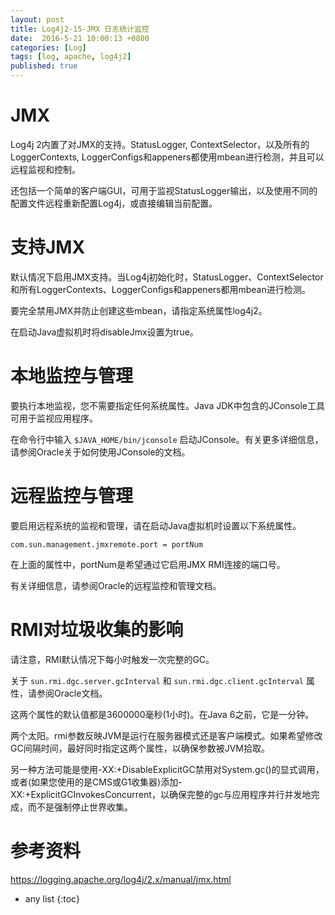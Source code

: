 ```yaml
---
layout: post
title: Log4j2-15-JMX 日志统计监控
date:  2016-5-21 10:00:13 +0800
categories: [Log]
tags: [log, apache, log4j2]
published: true
---
```



# JMX

Log4j 2内置了对JMX的支持。StatusLogger, ContextSelector，以及所有的LoggerContexts, LoggerConfigs和appeners都使用mbean进行检测，并且可以远程监视和控制。

还包括一个简单的客户端GUI，可用于监视StatusLogger输出，以及使用不同的配置文件远程重新配置Log4j，或直接编辑当前配置。

# 支持JMX

默认情况下启用JMX支持。当Log4j初始化时，StatusLogger、ContextSelector和所有LoggerContexts、LoggerConfigs和appeners都用mbean进行检测。

要完全禁用JMX并防止创建这些mbean，请指定系统属性log4j2。

在启动Java虚拟机时将disableJmx设置为true。

# 本地监控与管理

要执行本地监视，您不需要指定任何系统属性。Java JDK中包含的JConsole工具可用于监视应用程序。

在命令行中输入 `$JAVA_HOME/bin/jconsole` 启动JConsole。有关更多详细信息，请参阅Oracle关于如何使用JConsole的文档。

# 远程监控与管理

要启用远程系统的监视和管理，请在启动Java虚拟机时设置以下系统属性。

```
com.sun.management.jmxremote.port = portNum
```

在上面的属性中，portNum是希望通过它启用JMX RMI连接的端口号。

有关详细信息，请参阅Oracle的远程监控和管理文档。

# RMI对垃圾收集的影响

请注意，RMI默认情况下每小时触发一次完整的GC。

关于 `sun.rmi.dgc.server.gcInterval` 和 `sun.rmi.dgc.client.gcInterval` 属性，请参阅Oracle文档。

这两个属性的默认值都是3600000毫秒(1小时)。在Java 6之前，它是一分钟。

两个太阳。rmi参数反映JVM是运行在服务器模式还是客户端模式。如果希望修改GC间隔时间，最好同时指定这两个属性，以确保参数被JVM拾取。

另一种方法可能是使用-XX:+DisableExplicitGC禁用对System.gc()的显式调用，或者(如果您使用的是CMS或G1收集器)添加-XX:+ExplicitGCInvokesConcurrent，以确保完整的gc与应用程序并行并发地完成，而不是强制停止世界收集。

# 参考资料

https://logging.apache.org/log4j/2.x/manual/jmx.html

* any list
{:toc}

